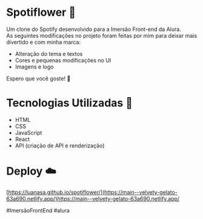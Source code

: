 # Spotiflower 🌸
Um clone do Spotify desenvolvido para a Imersão Front-end da Alura. <br>
As seguintes modificações no projeto foram feitas por mim para deixar mais divertido e com minha marca: 
-  Alteração do tema e textos
- Cores e pequenas modificações no UI
- Imagens e logo

Espero que você goste! 🤍

# Tecnologias Utilizadas 🚀
- HTML
- CSS
- JavaScript
- React
- API (criação de API e renderização)

# Deploy ☁️
[https://luanasa.github.io/spotiflower/](https://main--velvety-gelato-63a690.netlify.app/)https://main--velvety-gelato-63a690.netlify.app/

#ImersãoFrontEnd #alura
